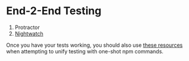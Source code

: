# End-2-End Testing

1. Protractor
2. [Nightwatch](https://blog.risingstack.com/end-to-end-testing-with-nightwatch-js-node-js-at-scale)

Once you have your tests working, you should also use [these resources](https://github.com/shoppinpal/docs-shoppinpal-com/tree/8cdd099563d11c1fe1df4d584b504337850c59eb/unify-testing-with-npm.md) when attempting to unify testing with one-shot npm commands.

